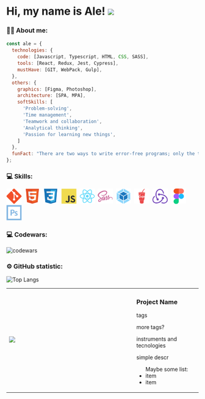 # Hi, my name is Ale! <img src="https://images6.fanpop.com/image/photos/37500000/Chi-typing-on-a-computer-chis-sweet-home-chis-new-address-37597964-320-240.gif" width="30px">

### :woman_technologist: About me:
```javascript
const ale = {
  technologies: {
    code: [Javascript, Typescript, HTML, CSS, SASS],
    tools: [React, Redux, Jest, Cypress],
    mustHave: [GIT, WebPack, Gulp],
  },
  others: {
    graphics: [Figma, Photoshop],
    architecture: [SPA, MPA],
    softSkills: [
      'Problem-solving',
      'Time management',
      'Teamwork and collaboration',
      'Analytical thinking',
      'Passion for learning new things',
    ] 
  },
  funFact: "There are two ways to write error-free programs; only the third one works"
};
```
### 💻 Skills:
<div>
  <img src="https://github.com/devicons/devicon/blob/master/icons/git/git-original.svg" title="git" alt="git" width="40" height="40"/>&nbsp
  <img src="https://github.com/devicons/devicon/blob/master/icons/html5/html5-original.svg" title="html5" alt="html5" width="40" height="40"/>&nbsp
  <img src="https://github.com/devicons/devicon/blob/master/icons/css3/css3-original.svg" title="css" alt="css" width="40" height="40"/>&nbsp
  <img src="https://github.com/devicons/devicon/blob/master/icons/javascript/javascript-original.svg" title="javascript" alt="javascript" width="40" height="40"/>&nbsp
  <img src="https://github.com/devicons/devicon/blob/master/icons/react/react-original.svg" title="reactjs" alt="reactjs" width="40" height="40"/>&nbsp
  <!-- <img src="https://github.com/devicons/devicon/blob/master/icons/nodejs/nodejs-original.svg" title="nodejs" alt="nodejs" width="40" height="40"/>&nbsp -->
  <!-- <img src="https://github.com/devicons/devicon/blob/master/icons/express/express-original.svg" title="express" alt="express" width="40" height="40"/>&nbsp -->
  <!-- <img src="https://github.com/devicons/devicon/blob/master/icons/mongodb/mongodb-original.svg" title="mongodb" alt="mongodb" width="40" height="40"/>&nbsp -->
  <img src="https://github.com/devicons/devicon/blob/master/icons/sass/sass-original.svg" title="sass/scss" alt="sass/scss" width="40" height="40"/>&nbsp;
  <img src="https://github.com/devicons/devicon/blob/master/icons/webpack/webpack-original.svg" title="webpack" alt="webpack" width="40" height="40"/>&nbsp;
  <img src="https://raw.githubusercontent.com/devicons/devicon/master/icons/gulp/gulp-plain.svg" alt="gulp" height="40"/>&nbsp;
  <img src="https://github.com/devicons/devicon/blob/master/icons/redux/redux-original.svg" title="redux" alt="redux" width="40" height="40"/>&nbsp;
  <img src="https://github.com/devicons/devicon/blob/master/icons/figma/figma-original.svg" title="figma" alt="figma" width="40" height="40"/>&nbsp;
  <img src="https://raw.githubusercontent.com/devicons/devicon/master/icons/photoshop/photoshop-line.svg" alt="photoshop" height="40"/>&nbsp;
</div>

### 💻 Codewars:

![codewars](https://www.codewars.com/users/Alena%20Nechaeva/badges/large)

### ⚙️ GitHub statistic:

![Top Langs](https://github-readme-stats.vercel.app/api/top-langs/?username=Alena-Nechaeva&layout=compact&theme=cobalt)

<table>
  <tr>
    <td width='320px'>
          <img src='assets//demos/blanchard.gif' width='300px'>
    </td>
    <td>
      <h3>Project Name</h3>
      <p>tags</p>
      <p>more tags?</p>
      <p>instruments and tecnologies</p>
      <p>simple descr</p>
        <ul>Maybe some list:
          <li>item</li>
          <li>item</li>
        </ul>
    </td>
  </tr>
<!--   <tr>
    <td width='320px'>
      <a href='https://rad-speculoos-85741e.netlify.app' title='View project demo'>
          <img src='assets/idex-group.png' width='300px'>
      </a>
    </td>
    <td>
      <h3><a href='https://github.com/alvar91/idex-group-react-hooks-typescript-css' title='Open repository'>Idex Group</a></h3>
      <p>Calendar, Single Page Application, Popover</p>
      <p>React, TypeScript</p>
      <p>«Manager's desktop» — widget for Idex Group</p>
    </td>
  </tr>
  <tr>
    <td width='320px'>
      <a href='https://alvar91.github.io/lanproject-js-html-css' title='View project demo'>
        <img src='assets/lanproject.png' width='300px'>
      </a>
    </td>
    <td>
      <h3><a href='https://github.com/alvar91/lanproject-js-html-css' title='Open repository'>Lan Project</a></h3>
      <p>Form, Fake Password Asterisks, Debounce</p>
      <p>JavaScript, HTML, CSS</p>
      <p>«Lan Project» — test task for Lan Project</p>
    </td>
  </tr>
  <tr>
    <td width='320px'>
      <a href='https://github.com/alvar91/ozon-tech-hw6-vue-vuex-tsx-vuetify' title='Open repository'>
        <img src='assets/ozon-messages.gif' width='300px'>
      </a>
    </td>
    <td>
      <h3><a href='https://github.com/alvar91/ozon-tech-hw6-vue-vuex-tsx-vuetify' title='Open repository'>Ozon Messages</a></h3>
      <p>Virtual Scroll, Single Page Application, Routing, Persistent Storage, Yandex OAuth</p>
      <p>TypeScript, TSX, Vue, Vue Proxy, Vuex, Vuex Simple, Vue Class Component, Vue Property Decorator, Vue Router, Vuelidate, Vuetify, Vue Notification, VMask, Axios, Swagger Typescript Api</p>
      <p>«Ozon Messages» — chat rooms with registration and logging</p>
    </td>
  </tr>
  <tr>
    <td width='320px'>
      <a href='https://github.com/alvar91/ozon-tech-hw4-vue-vuex-tsx-tests' title='Open repository'>
        <img src='assets/hr.gif' width='300px'>
      </a>
    </td>
    <td>
      <h3><a href='https://github.com/alvar91/ozon-tech-hw4-vue-vuex-tsx-tests' title='Open repository'>HR</a></h3>
      <p>Single Page Application, Routing, Unit testing</p>
      <p>TypeScript, TSX, Vue, Vuex, Vuex Simple, Vue Class Component, Vue Property Decorator, Vue Router, Jest</p>
      <p>«HR» — demo of human resource CRM</p>
    </td>
  </tr>
  <tr>
    <td width='320px'>
      <a href='https://634ab0e0aa66ac2336f7991d--delicate-pasca-53d6d9.netlify.app' title='View project demo'>
        <img src='assets/trello.gif' width='300px'>
      </a>
    </td>
    <td>
      <h3><a href='https://github.com/alvar91/shri-2022-react-task3' title='Open repository'>Trello clone</a></h3>
      <p>Single Page Application, React Hooks, React Patterns, Routing, Persistent storage, Drag and drop</p>
      <p>React, Redux, Redux Toolkit, Reselect, Redux Persist, React Hook Form, React Router, React Toastify, React Beautiful Dnd</p>
      <p>«Trello clone» — a demo of the Trello</p>
    </td>
  </tr>
  <tr>
    <td width='320px'>
      <a href='https://diploma-skillbox-javascript.web.app' title='View project demo'>
        <img src='assets/instagram.gif' width='300px'>
      </a>
    </td>
    <td>
      <h3><a href='https://github.com/alvar91/instagram-skillbox-diploma-react-hooks-redux-saga-tests' title='Open repository'>Instagram clone</a></h3>
      <p>Single Page Application, React Hooks, React Patterns, Routing, Unit testing, Integration testing, e2e-testing</p>
      <p>React, Redux, Redux Saga, React Router, Material UI, Lazyload, Skeleton, Firebase, React Helmet, React Modal, Unsplash API, React Slick Carousel, Jest, Enzyme, Cypress</p>
      <p>«Instagram clone» — a demo of the Instagram</p>
    </td>
  </tr>
  <tr>
    <td width='320px'>
      <a href='https://github.com/alvar91/coin-scss-js-express' title='Open repository'>
        <img src='assets/coin.gif' width='300px'>
      </a>
    </td>
    <td>
      <h3><a href='https://github.com/alvar91/coin-scss-js-express' title='Open repository'>Coin.</a></h3>
      <p>Progressive web app (persistent storage), CRUD, Websocket, Model View Presenter, Patterns, Single Page Application, Routing, Drag and drop, Charts, e2e-tests</p>
      <p>NodeJS, Express, HTML, SCSS, JavaScript, ChartJS, Cypress, Yandex maps</p>
      <p>«Coin.» — a demo of the banking system with authorization, logging, work with accounts and user transactions</p>
    </td>
  </tr>
  <tr>
    <td width='320px'>
      <a href='https://github.com/alvar91/crm-skillbox-js-css-express-mongodb' title='Open repository'>
        <img src='assets/skb-crm.gif' width='300px'>
      </a>
    </td>
    <td>
      <h3><a href='https://github.com/alvar91/crm-skillbox-js-css-express-mongodb' title='Open repository'>Skb CRM</a></h3>
      <p>CRUD, Model View Presenter, Patterns, Single Page Application, Routing, Pagination</p>
      <p>NodeJS, Express, MongoDB, Mongoose, HTML, CSS, JavaScript, IMask</p>
      <p>«Skb CRM» — Customer Relationship Management service for education system</p>
    </td>
  </tr>
  <tr>
    <td width='320px'>
      <a href='https://alvar91.github.io/stdpls-pug-scss-js' title='View project demo'>
        <img src='assets/stdpls.gif' width='300px'>
      </a>
    </td>
    <td>
      <h3><a href='https://github.com/alvar91/stdpls-pug-scss-js' title='Open repository'>SitDownPls</a></h3>
      <p>Responsive, Accessibility, Pixel perfect, Perfomance</p>
      <p>PUG, SCSS, JavaScript, Yandex maps, Swiper, Input mask, Choices, Nouislider, Progressbar, Gulp, Express, Nodemailer</p>
      <p>«SitDownPls» — a network of furniture and home accessories stores</p>
    </td>
  </tr>
  <tr>
    <td width='320px'>
      <a href='https://alvar91.github.io/blanchard-html-css-js' title='View project demo'>
        <img src='assets/blanchard.gif' width='300px'>
      </a>
    </td>
    <td>
      <h3><a href='https://github.com/alvar91/blanchard-html-css-js' title='Open repository'>Blanchard</a></h3>
      <p>Responsive, Accessibility, Pixel perfect, Perfomance</p>
      <p>HTML, CSS, JavaScript, JQuery, Yandex maps, Swiper slider, Input mask, Just validate, Popper, Simple bar, Tippy</p>
      <p>«Blanchard» — a demo of an art Gallery</p>
    </td>
  </tr>
  <tr>
    <td width='320px'>
      <a href='https://alvar91.github.io/evklid-js-html-css' title='View project demo'>
        <img src='assets/evklid.gif' width='300px'>
      </a>
    </td>
    <td>
      <h3><a href='https://github.com/alvar91/evklid-js-html-css' title='Open repository'>Evklid</a></h3>
      <p>Responsive, Accessibility, Pixel perfect, Perfomance</p>
      <p>HTML, CSS, JavaScript, JQuery, Swiper slider, Tabs, Gulp</p>
      <p>«Evklid» — a demo of a project company</p>
    </td>
  </tr>
  <tr>
    <td width='320px'>
      <a href='https://alvar91.github.io/lostshirt-html-css-js' title='View project demo'>
        <img src='assets/lostshirt.gif' width='300px'>
      </a>
    </td>
    <td>
      <h3><a href='https://github.com/alvar91/lostshirt-html-css-js' title='Open repository'>Lostshirt</a></h3>
      <p>HTML, CSS, JavaScript, Slider, Isotope</p>
      <p>«Lostshirt» — a demo of an online t-shirt store</p>
    </td>
  </tr>
  <tr>
    <td width='320px'>
      <a href='https://alvar91.github.io/lagoona-html-css/' title='View project demo'>
        <img src='assets/lagoona.gif' width='300px'>
      </a>
    </td>
    <td>
      <h3><a href='https://github.com/alvar91/lagoona-html-css' title='Open repository'>Lagoona</a></h3>
      <p>HTML, CSS</p>
      <p>«Lagoona» — hotel chain</p>
    </td>
  </tr>
</table> -->
